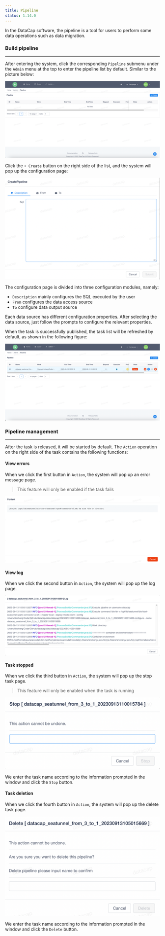 ```yaml
---
title: Pipeline
status: 1.14.0
---
```


In the DataCap software, the pipeline is a tool for users to perform some data operations such as data migration.

### Build pipeline

---

After entering the system, click the corresponding `Pipeline` submenu under the `Admin` menu at the top to enter the pipeline list by default. Similar to the picture below:

![img.png](img.png)

Click the `+ Create` button on the right side of the list, and the system will pop up the configuration page:

![img_1.png](img_1.png)

The configuration page is divided into three configuration modules, namely:

- `Description` mainly configures the SQL executed by the user
- `From` configures the data access source
- `To` configure data output source

Each data source has different configuration properties. After selecting the data source, just follow the prompts to configure the relevant properties.

When the task is successfully published, the task list will be refreshed by default, as shown in the following figure:

![img_2.png](img_2.png)

### Pipeline management

---

After the task is released, it will be started by default. The `Action` operation on the right side of the task contains the following functions:

#### View errors

When we click the first button in `Action`, the system will pop up an error message page.

> This feature will only be enabled if the task fails

![img_3.png](img_3.png)

#### View log

When we click the second button in `Action`, the system will pop up the log page.

![img_4.png](img_4.png)

#### Task stopped

When we click the third button in `Action`, the system will pop up the stop task page.

> This feature will only be enabled when the task is running

![img_5.png](img_5.png)

We enter the task name according to the information prompted in the window and click the `Stop` button.

#### Task deletion

When we click the fourth button in `Action`, the system will pop up the delete task page.

![img_6.png](img_6.png)

We enter the task name according to the information prompted in the window and click the `Delete` button.
